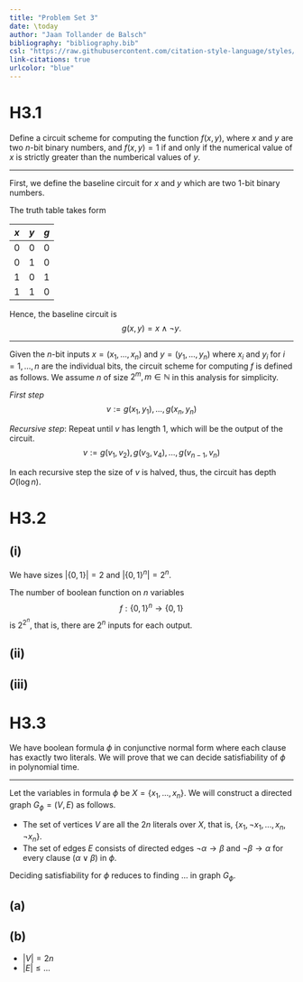 ```yaml
---
title: "Problem Set 3"
date: \today
author: "Jaan Tollander de Balsch"
bibliography: "bibliography.bib"
csl: "https://raw.githubusercontent.com/citation-style-language/styles/master/harvard-anglia-ruskin-university.csl"
link-citations: true
urlcolor: "blue"
---
```

# H3.1
Define a circuit scheme for computing the function $f(x,y),$ where $x$ and $y$ are two $n$-bit binary numbers, and $f(x,y)=1$ if and only if the numerical value of $x$ is strictly greater than the numberical values of $y.$

---

First, we define the baseline circuit for $x$ and $y$ which are two $1$-bit binary numbers.

The truth table takes form

$x$ | $y$ | $g$
--|---|--
0 | 0 | 0
0 | 1 | 0
1 | 0 | 1
1 | 1 | 0

Hence, the baseline circuit is
$$
g(x,y) = x ∧ ¬y.
$$

---

Given the $n$-bit inputs $x=(x_1,...,x_n)$ and $y=(y_1,...,y_n)$ where $x_i$ and $y_i$ for $i=1,...,n$ are the individual bits, the circuit scheme for computing $f$ is defined as follows. We assume $n$ of size $2^m,m∈ℕ$ in this analysis for simplicity.

*First step*
$$v:=g(x_1,y_1),...,g(x_n,y_n)$$

*Recursive step*: Repeat until $v$ has length $1$, which will be the output of the circuit.
$$v:=g(v_1,v_2),g(v_3,v_4),...,g(v_{n-1},v_n)$$

In each recursive step the size of $v$ is halved, thus, the circuit has depth $O(\log n).$


# H3.2
## (i)
We have sizes $|\{0,1\}|=2$ and $|\{0,1\}^n|=2^n$. 

The number of boolean function on $n$ variables 
$$f: \{0,1\}^n → \{0,1\}$$
is $2^{2^n},$ that is, there are $2^n$ inputs for each output.

## (ii)



## (iii)



# H3.3
We have boolean formula $ϕ$ in conjunctive normal form where each clause has exactly two literals. We will prove that we can decide satisfiability of $ϕ$ in polynomial time.

---

Let the variables in formula $ϕ$ be $X=\{x_1,...,x_n\}.$ We will construct a directed graph $G_ϕ=(V,E)$ as follows.

* The set of vertices $V$ are all the $2n$ literals over $X,$ that is, $\{x_1,¬x_1, ..., x_n, ¬x_n\}.$
* The set of edges $E$ consists of directed edges $¬α→β$ and $¬β→α$ for every clause $(α∨β)$ in $ϕ$.

Deciding satisfiability for $ϕ$ reduces to finding ... in graph $G_ϕ.$

## (a)


## (b)
* $|V|=2n$
* $|E|≤...$

<!-- # References -->
